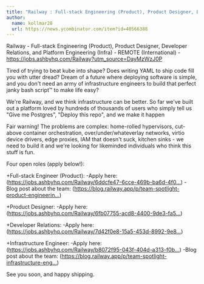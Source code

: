 ```yaml
---
title: "Railway : Full-stack Engineering (Product), Product Designer, Developer Relations, and Platform Engineering (Infra)"
author:
  name: kollmar28
  url: https://news.ycombinator.com/item?id=40566388
---
```

Railway - Full-stack Engineering (Product), Product Designer, Developer Relations, and Platform Engineering (Infra) - REMOTE (International) - <a href="https:&#x2F;&#x2F;jobs.ashbyhq.com&#x2F;Railway?utm_source=DayMzWzJ0P">https:&#x2F;&#x2F;jobs.ashbyhq.com&#x2F;Railway?utm_source=DayMzWzJ0P</a>

Tired of trying to beat kube into shape? Does writing YAML to ship code fill you with utter dread? Dream of a future where deploying software is simple, and you don&#x27;t need an army of infrastructure engineers to build that perfect janky bash script™ to make life easy?

We&#x27;re Railway, and we think infrastructure can be better. So far we&#x27;ve built out a platform loved by hundreds of thousands of users who simply tell us &quot;Give me Postgres&quot;, &quot;Deploy this repo&quot;, and we make it happen

Fair warning! The problems are complex: home-rolled hypervisors, cut-above container orchestration, over&#x2F;under&#x2F;whateverlay networks, virtio device drivers, edge proxies, IAM that doesn&#x27;t suck, kitchen sinks - we need to build it and we&#x27;re looking for likeminded individuals who think this stuff is fun.

Four open roles (apply below!):

+Full-stack Engineer (Product): 
-Apply here: (<a href="https:&#x2F;&#x2F;jobs.ashbyhq.com&#x2F;Railway&#x2F;6ddcfe47-6cce-469b-ba6d-4f0e83440c9d?utm_source=DayMzWzJ0P">https:&#x2F;&#x2F;jobs.ashbyhq.com&#x2F;Railway&#x2F;6ddcfe47-6cce-469b-ba6d-4f0...</a>) 
-Blog post about the team: (<a href="https:&#x2F;&#x2F;blog.railway.app&#x2F;p&#x2F;team-spotlight-product-engineering" rel="nofollow">https:&#x2F;&#x2F;blog.railway.app&#x2F;p&#x2F;team-spotlight-product-engineerin...</a>)

+Product Designer: 
-Apply here: (<a href="https:&#x2F;&#x2F;jobs.ashbyhq.com&#x2F;Railway&#x2F;6fb07755-acd8-4400-9de3-fa598e4eeb7d?utm_source=DayMzWzJ0P">https:&#x2F;&#x2F;jobs.ashbyhq.com&#x2F;Railway&#x2F;6fb07755-acd8-4400-9de3-fa5...</a>)

+Developer Relations:
-Apply here: (<a href="https:&#x2F;&#x2F;jobs.ashbyhq.com&#x2F;Railway&#x2F;7d42f0e8-15a5-453d-8992-9e8638846077?utm_source=DayMzWzJ0P">https:&#x2F;&#x2F;jobs.ashbyhq.com&#x2F;Railway&#x2F;7d42f0e8-15a5-453d-8992-9e8...</a>)

+Infrastructure Engineer: 
-Apply here:(<a href="https:&#x2F;&#x2F;jobs.ashbyhq.com&#x2F;Railway&#x2F;b8072f95-043f-404d-a313-f0bdf8dd3c81?utm_source=DayMzWzJ0P">https:&#x2F;&#x2F;jobs.ashbyhq.com&#x2F;Railway&#x2F;b8072f95-043f-404d-a313-f0b...</a>) 
-Blog post about the team: (<a href="https:&#x2F;&#x2F;blog.railway.app&#x2F;p&#x2F;team-spotlight-infrastructure-engineering" rel="nofollow">https:&#x2F;&#x2F;blog.railway.app&#x2F;p&#x2F;team-spotlight-infrastructure-eng...</a>)

See you soon, and happy shipping.
